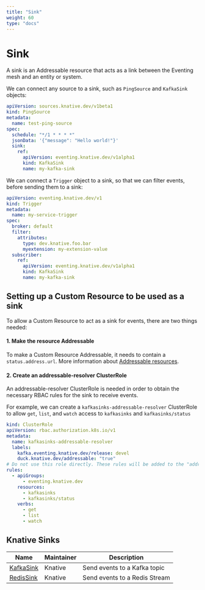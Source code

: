 ```yaml
---
title: "Sink"
weight: 60
type: "docs"
---
```


# Sink

A sink is an Addressable resource that acts as a link
between the Eventing mesh and an entity or system.

We can connect any source to a sink, such as `PingSource` and `KafkaSink` objects:

```yaml
apiVersion: sources.knative.dev/v1beta1
kind: PingSource
metadata:
  name: test-ping-source
spec:
  schedule: "*/1 * * * *"
  jsonData: '{"message": "Hello world!"}'
  sink:
    ref:
      apiVersion: eventing.knative.dev/v1alpha1
      kind: KafkaSink
      name: my-kafka-sink
```

We can connect a `Trigger` object to a sink, so that we can filter events, before sending them to a sink:

```yaml
apiVersion: eventing.knative.dev/v1
kind: Trigger
metadata:
  name: my-service-trigger
spec:
  broker: default
  filter:
    attributes:
      type: dev.knative.foo.bar
      myextension: my-extension-value
  subscriber:
    ref:
      apiVersion: eventing.knative.dev/v1alpha1
      kind: KafkaSink
      name: my-kafka-sink
```

## Setting up a Custom Resource to be used as a sink
To allow a Custom Resource to act as a sink for events, there are two things needed: 

#### 1. Make the resource Addressable
To make a Custom Resource Addressable, it needs to contain a `status.address.url`. More information about [Addressable resources](https://github.com/knative/specs/blob/main/specs/eventing/interfaces.md#addressable).

#### 2. Create an addressable-resolver ClusterRole
An addressable-resolver ClusterRole is needed in order to obtain the necessary RBAC rules for the sink to receive events.

For example, we can create a `kafkasinks-addressable-resolver` ClusterRole to allow `get`, `list`, and `watch` access to `kafkasinks` and `kafkasinks/status`
```yaml
kind: ClusterRole
apiVersion: rbac.authorization.k8s.io/v1
metadata:
  name: kafkasinks-addressable-resolver
  labels:
    kafka.eventing.knative.dev/release: devel
    duck.knative.dev/addressable: "true"
# Do not use this role directly. These rules will be added to the "addressable-resolver" role.
rules:
  - apiGroups:
      - eventing.knative.dev
    resources:
      - kafkasinks
      - kafkasinks/status
    verbs:
      - get
      - list
      - watch
 ```

## Knative Sinks

| Name | Maintainer | Description |
| -- | -- | -- |
| [KafkaSink](./kafka-sink.md)  | Knative  | Send events to a Kafka topic |
| [RedisSink](https://github.com/knative-sandbox/eventing-redis/tree/main/sink)  | Knative  | Send events to a Redis Stream |

